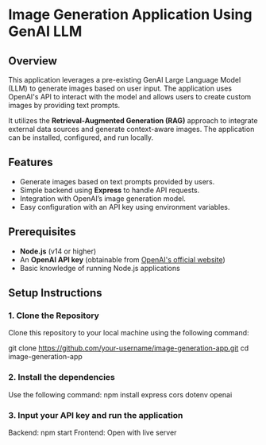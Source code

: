 # Image Generation Application Using GenAI LLM

## Overview
This application leverages a pre-existing GenAI Large Language Model (LLM) to generate images based on user input. The application uses OpenAI's API to interact with the model and allows users to create custom images by providing text prompts.

It utilizes the **Retrieval-Augmented Generation (RAG)** approach to integrate external data sources and generate context-aware images. The application can be installed, configured, and run locally.

## Features
- Generate images based on text prompts provided by users.
- Simple backend using **Express** to handle API requests.
- Integration with OpenAI’s image generation model.
- Easy configuration with an API key using environment variables.

## Prerequisites
- **Node.js** (v14 or higher)
- An **OpenAI API key** (obtainable from [OpenAI's official website](https://beta.openai.com/signup/))
- Basic knowledge of running Node.js applications

## Setup Instructions

### 1. Clone the Repository
Clone this repository to your local machine using the following command:

git clone https://github.com/your-username/image-generation-app.git
cd image-generation-app

### 2. Install the dependencies
Use the following command:
npm install express cors dotenv openai

### 3. Input your API key and run the application
Backend: npm start
Frontend: Open with live server


